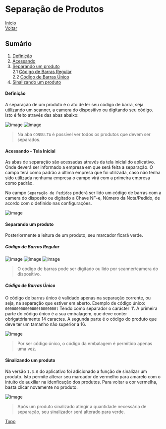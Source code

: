 # Separação de Produtos

[Inicio](https://github.com/peedroca/documentations/blob/master/Pick%20'n'%20Go/home.md#pick-n-go) </br>
[Voltar](https://github.com/peedroca/documentations/blob/master/Pick%20'n'%20Go/login.md#login)

## Sumário

1. [Definição](https://github.com/peedroca/documentations/blob/master/Pick%20'n'%20Go/separacaoProdutos.md#defini%C3%A7%C3%A3o)
2. [Acessando](https://github.com/peedroca/documentations/blob/master/Pick%20'n'%20Go/separacaoProdutos.md#acessando)
2. [Separando um produto](https://github.com/peedroca/documentations/blob/master/Pick%20'n'%20Go/separacaoProdutos.md#separando-um-produto) <br>
2.1 [Código de Barras Regular](https://github.com/peedroca/documentations/blob/master/Pick%20'n'%20Go/separacaoProdutos.md#c%C3%B3digo-de-barras-regular) <br>
2.2 [Código de Barras Único](https://github.com/peedroca/documentations/blob/master/Pick%20'n'%20Go/separacaoProdutos.md#c%C3%B3digo-de-barras-%C3%BAnico)
3. [Sinalizando um produto](https://github.com/peedroca/documentations/blob/master/Pick%20'n'%20Go/separacaoProdutos.md#sinalizando-um-produto) 

#### Definição

A separação de um produto é o ato de ler seu código de barra, seja utilizando um scanner, a camera do dispositivo ou digitando seu código.
Isto é feito através das abas abaixo:

![image](http://hunes.com.br/imagens/mobile/pickngo/018.png)
![image](http://hunes.com.br/imagens/mobile/pickngo/017.png)
> Na aba `CONSULTA` é possível ver todos os produtos que devem ser separados.

#### Acessando - Tela Inicial

As abas de separação são acessadas através da tela inicial do aplicativo. Onde deverá ser informado a empresa em que será feita a separação. O campo terá como padrão a última empresa que foi utilizada, caso não tenha sido utilizada nenhuma empresa o campo virá com a primeira empresa como padrão.

No campo `Separação de Pedidos` poderá ser lido um código de barras com a camera do disposito ou digitado a Chave NF-e, Número da Nota/Pedido, de acordo com o definido nas configurações.

![image](http://hunes.com.br/imagens/mobile/pickngo/026.png)

#### Separando um produto

Posteriormente a leitura de um produto, seu marcador ficará verde.

##### Código de Barras Regular

![image](http://hunes.com.br/imagens/mobile/pickngo/021.png)
![image](http://hunes.com.br/imagens/mobile/pickngo/022.png)
![image](http://hunes.com.br/imagens/mobile/pickngo/023.png)
> O código de barras pode ser digitado ou lido por scanner/camera do dispositivo.

##### Código de Barras Único

O código de barras único é validado apenas na separação corrente, ou seja, na separação que estiver em aberto. Exemplo de código único: `000000000000000l0000000l` Tendo como separador o carácter 'l'. A primeira parte do código único é a sua embalagem, que deve conter obrigatóriamente 14 caractes. A segunda parte é o código do produto que deve ter um tamanho não superior a 16.

![image](http://hunes.com.br/imagens/mobile/pickngo/024.png)
> Por ser código único, o código da embalagem é permitido apenas uma vez.

#### Sinalizando um produto

Na versão `1.3.0` do aplicativo foi adicionado a função de sinalizar um produto. Isto permite alterar seu marcador de vermelho para amarelo com o intuito de auxiliar na idenficação dos produtos. Para voltar a cor vermelha, basta clicar novamente no produto.

![image](http://hunes.com.br/imagens/mobile/pickngo/020.png)
> Após um produto sinalizado atingir a quantidade necessária de separação, seu sinalizador será alterado para verde.

[Topo](https://github.com/peedroca/documentations/blob/master/Pick%20'n'%20Go/separacaoProdutos.md#separa%C3%A7%C3%A3o-de-produtos)
